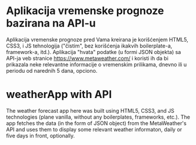 # Aplikacija vremenske prognoze bazirana na API-u

Aplikacija vremenske prognoze pred Vama kreirana je korišćenjem HTML5, CSS3, i JS tehnologija ("čistim", bez korišćenja ikakvih boilerplate-a, framework-a, itd.). Aplikacija "hvata" podatke (u formi JSON objekta) sa API-ja veb stranice https://www.metaweather.com/ i koristi ih da bi prikazala neke relevantne informacije o vremenskim prilikama, dnevno ili u periodu od narednih 5 dana, opciono.

# weatherApp with API

The weather forecast app here was built using HTML5, CSS3, and JS technologies (plane vanilla, without any boilerplates, frameworks, etc.). The app fetches the data (in the form of JSON object) from the MetaWeather's API and uses them to display some relevant weather informaton, daily or five days in front, optionally.

